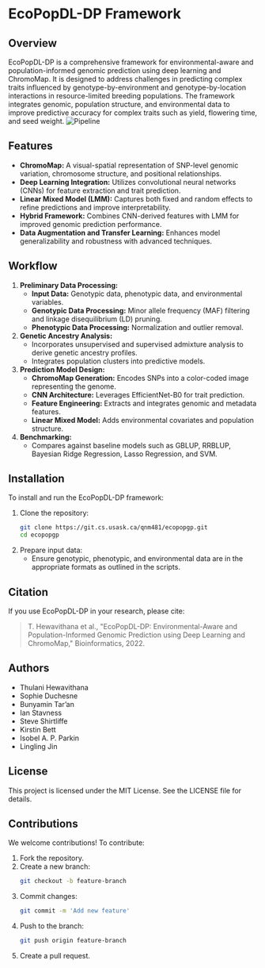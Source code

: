 # EcoPopDL-DP Framework

## Overview
EcoPopDL-DP is a comprehensive framework for environmental-aware and population-informed genomic prediction using deep learning and ChromoMap. It is designed to address challenges in predicting complex traits influenced by genotype-by-environment and genotype-by-location interactions in resource-limited breeding populations. The framework integrates genomic, population structure, and environmental data to improve predictive accuracy for complex traits such as yield, flowering time, and seed weight.
![Pipeline](Figures/EcoPopGp_1_.png)

## Features
- **ChromoMap:** A visual-spatial representation of SNP-level genomic variation, chromosome structure, and positional relationships.
- **Deep Learning Integration:** Utilizes convolutional neural networks (CNNs) for feature extraction and trait prediction.
- **Linear Mixed Model (LMM):** Captures both fixed and random effects to refine predictions and improve interpretability.
- **Hybrid Framework:** Combines CNN-derived features with LMM for improved genomic prediction performance.
- **Data Augmentation and Transfer Learning:** Enhances model generalizability and robustness with advanced techniques.

## Workflow
1. **Preliminary Data Processing:**
    - **Input Data:** Genotypic data, phenotypic data, and environmental variables.
    - **Genotypic Data Processing:** Minor allele frequency (MAF) filtering and linkage disequilibrium (LD) pruning.
    - **Phenotypic Data Processing:** Normalization and outlier removal.
2. **Genetic Ancestry Analysis:**
    - Incorporates unsupervised and supervised admixture analysis to derive genetic ancestry profiles.
    - Integrates population clusters into predictive models.
3. **Prediction Model Design:**
    - **ChromoMap Generation:** Encodes SNPs into a color-coded image representing the genome.
    - **CNN Architecture:** Leverages EfficientNet-B0 for trait prediction.
    - **Feature Engineering:** Extracts and integrates genomic and metadata features.
    - **Linear Mixed Model:** Adds environmental covariates and population structure.
4. **Benchmarking:**
    - Compares against baseline models such as GBLUP, RRBLUP, Bayesian Ridge Regression, Lasso Regression, and SVM.

## Installation
To install and run the EcoPopDL-DP framework:

1. Clone the repository:
   ```bash
   git clone https://git.cs.usask.ca/qnm481/ecopopgp.git
   cd ecopopgp
   ```
2. Prepare input data:
   - Ensure genotypic, phenotypic, and environmental data are in the appropriate formats as outlined in the scripts.

## Citation
If you use EcoPopDL-DP in your research, please cite:
> T. Hewavithana et al., "EcoPopDL-DP: Environmental-Aware and Population-Informed Genomic Prediction using Deep Learning and ChromoMap," Bioinformatics, 2022.

## Authors
- Thulani Hewavithana
- Sophie Duchesne
- Bunyamin Tar’an
- Ian Stavness
- Steve Shirtliffe
- Kirstin Bett
- Isobel A. P. Parkin
- Lingling Jin

## License
This project is licensed under the MIT License. See the LICENSE file for details.

## Contributions
We welcome contributions! To contribute:
1. Fork the repository.
2. Create a new branch:
   ```bash
   git checkout -b feature-branch
   ```
3. Commit changes:
   ```bash
   git commit -m 'Add new feature'
   ```
4. Push to the branch:
   ```bash
   git push origin feature-branch
   ```
5. Create a pull request.
